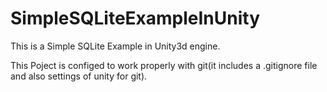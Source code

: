 SimpleSQLiteExampleInUnity
===========

This is a Simple SQLite Example in Unity3d engine.

This Poject is configed to work properly with git(it includes a .gitignore file and also settings of unity for git).
